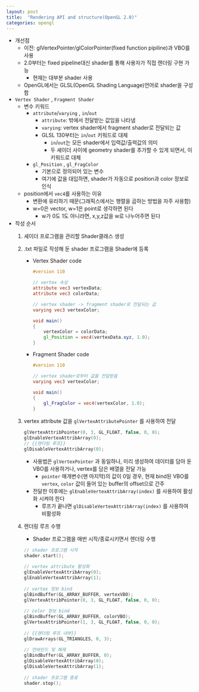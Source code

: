```yaml
---
layout: post
title:  "Rendering API and structure(OpenGL 2.0)"
categories: opengl
---
```


- 개선점
    - 이전: glVertexPointer/glColorPointer(fixed function pipiline)과 VBO를 사용
    - 2.0부터는 fixed pipeline대신 shader를 통해 사용자가 직접 렌더링 구현 가능
        - 현재는 대부분 shader 사용
    - OpenGL에서는 GLSL(OpenGL Shading Language)언어로 shader을 구성함
- `Vertex Shader` , `Fragment Shader`
    - 변수 키워드
        - `attribute`/`varying` , `in`/`out`
            - `attribute`: 밖에서 전달받는 값임을 나타냄
            - `varying`: vertex shader에서 fragment shader로 전달되는 값
            - GLSL 130부터는 `in`/`out` 키워드로 대체
                - `in`/`out`는 모든 shader에서 입력값/출력값의 의미
                - 두 셰이더 사이에 geometry shader를 추가할 수 있게 되면서, 이 키워드로 대체
        - `gl_Position` , `gl_FragColor`
            - 기본으로 정의되어 있는 변수
            - 여기에 값을 대입하면, shader가 자동으로 position과 color 정보로 인식
    - position에서 `vec4`를 사용하는 이유
        - 변환에 유리하기 때문(그래픽스에서는 행렬을 곱하는 방법을 자주 사용함)
        - w=0은  vector, w=1은 point로 생각하면 된다
            - w가 0도 1도 아니라면, x,y,z값을 w로 나누어주면 된다
- 작성 순서
    1. 셰이더 프로그램을 관리할 Shader클래스 생성
    2. .txt 파일로 작성해 둔 shader 프로그램을 Shader에 등록
        - Vertex Shader code
            
            ```glsl
            #version 110
            
            // vertex 속성
            attribute vec3 vertexData;
            attribute vec3 colorData;
            
            // vertex shader -> fragment shader로 전달되는 값
            varying vec3 vertexColor;
            
            void main()
            {
                vertexColor = colorData;
                gl_Position = vec4(vertexData.xyz, 1.0);
            }
            ```
            
        - Fragment Shader code
            
            ```glsl
            #version 110
            
            // vertex shader로부터 값을 전달받음
            varying vec3 vertexColor;
            
            void main()
            {    
                gl_FragColor = vec4(vertexColor, 1.0);
            }
            ```
            
    3. vertex attribute 값을 `glVertexAttributePointer` 를 사용하여 전달
        
        ```cpp
        glVertexAttribPointer(0, 3, GL_FLOAT, false, 0, 0);
        glEnableVertexAttribArray(0);
        // {{렌더링 루프}}
        glDisableVertexAttribArray(0);
        ```
        
        - 사용법은 `glVertexPointer` 과 동일하나, 미리 생성하여 데이터를 담아 둔 VBO를 사용하거나, vertex를 담은 배열을 전달 가능
            - `pointer` 매개변수(맨 마지막)의 값이 0일 경우, 현재 bind된 VBO를 `vertex`, `color` 값이 들어 있는 buffer의 offset으로 간주
        - 전달한 이후에는 `glEnableVertexAttribArray(index)` 를 사용하여 활성화 시켜야 한다
            - 루프가 끝나면  `glDisableVertexAttribArray(index)` 를 사용하여 비활성화
    4. 렌더링 루프 수행
        - Shader 프로그램을 매번 시작/종료시키면서 렌더링 수행
        
        ```cpp
        // shader 프로그램 시작
        shader.start();
        	
        // vertex attribute 활성화
        glEnableVertexAttribArray(0);
        glEnableVertexAttribArray(1);
        	
        // vertex 정보 bind
        glBindBuffer(GL_ARRAY_BUFFER, vertexVBO);
        glVertexAttribPointer(0, 3, GL_FLOAT, false, 0, 0);
        	
        // color 정보 bind
        glBindBuffer(GL_ARRAY_BUFFER, colorVBO);
        glVertexAttribPointer(1, 3, GL_FLOAT, false, 0, 0);
        	
        // {{렌더링 루프 내부}}
        glDrawArrays(GL_TRIANGLES, 0, 3);
        	
        // 언바인드 및 해제
        glBindBuffer(GL_ARRAY_BUFFER, 0);
        glDisableVertexAttribArray(0);
        glDisableVertexAttribArray(1);
        	
        // shader 프로그램 종료
        shader.stop();
        ```